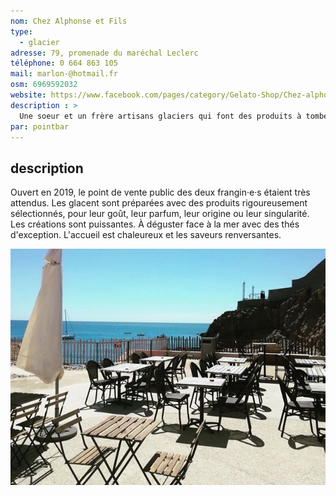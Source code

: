 ```yaml
---
nom: Chez Alphonse et Fils
type: 
  - glacier
adresse: 79, promenade du maréchal Leclerc
téléphone: 0 664 863 105
mail: marlon-@hotmail.fr
osm: 6969592032
website: https://www.facebook.com/pages/category/Gelato-Shop/Chez-alphonse-fils-287516058272461
description : >
  Une soeur et un frère artisans glaciers qui font des produits à tomber par terre. Sésame noir, fraise guariguette, tomates, etc. C'est qualitatif avec des produits minutieusement sourcés.
par: pointbar
---
```


## description

Ouvert en 2019, le point de vente public des deux frangin·e·s étaient très attendus. Les glacent sont préparées avec des produits rigoureusement sélectionnés, pour leur goût, leur parfum, leur origine ou leur singularité. Les créations sont puissantes. À déguster face à la mer avec des thés d'exception. L'accueil est chaleureux et les saveurs renversantes.

![Chez Alphonse et Fils](./media/chez-alphonse-et-fils.jpg)
